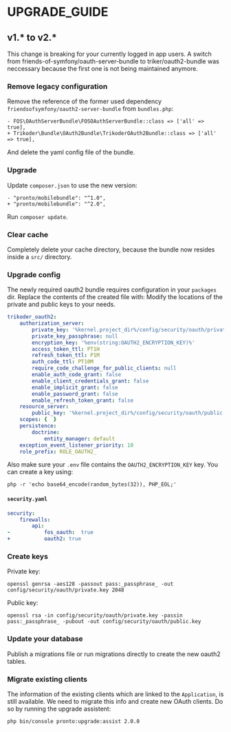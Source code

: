 # UPGRADE_GUIDE

## v1.* to v2.*

This change is breaking for your currently logged in app users. A switch from friends-of-symfony/oauth-server-bundle to triker/oauth2-bundle was neccessary because the first one is not being maintained anymore.

### Remove legacy configuration 
Remove the reference of the former used dependency `friendsofsymfony/oauth2-server-bundle` from `bundles.php`:

```suggestion
- FOS\OAuthServerBundle\FOSOAuthServerBundle::class => ['all' => true],
+ Trikoder\Bundle\OAuth2Bundle\TrikoderOAuth2Bundle::class => ['all' => true],
```

And delete the yaml config file of the bundle.

### Upgrade
Update `composer.json` to use the new version:

```suggestion
- "pronto/mobilebundle": "^1.0",
+ "pronto/mobilebundle": "^2.0",
```

Run `composer update`.

### Clear cache
Completely delete your cache directory, because the bundle now resides inside a `src/` directory.

### Upgrade config

The newly required oauth2 bundle requires configuration in your `packages` dir. Replace the contents of the created file with:
Modify the locations of the private and public keys to your needs. 

```yaml
trikoder_oauth2:
    authorization_server:
        private_key: '%kernel.project_dir%/config/security/oauth/private.key'
        private_key_passphrase: null
        encryption_key: '%env(string:OAUTH2_ENCRYPTION_KEY)%'
        access_token_ttl: PT1H
        refresh_token_ttl: P1M
        auth_code_ttl: PT10M
        require_code_challenge_for_public_clients: null
        enable_auth_code_grant: false
        enable_client_credentials_grant: false
        enable_implicit_grant: false
        enable_password_grant: false
        enable_refresh_token_grant: false
    resource_server:
        public_key: '%kernel.project_dir%/config/security/oauth/public.key'
    scopes: {  }
    persistence:
        doctrine:
            entity_manager: default
    exception_event_listener_priority: 10
    role_prefix: ROLE_OAUTH2_
```

Also make sure your `.env` file contains the `OAUTH2_ENCRYPTION_KEY` key. You can create a key using:

```
php -r 'echo base64_encode(random_bytes(32)), PHP_EOL;'
```

#### `security.yaml`

```yaml
security:
    firewalls:
        api:
-           fos_oauth:  true
+           oauth2: true
``` 

### Create keys

Private key:
```
openssl genrsa -aes128 -passout pass:_passphrase_ -out config/security/oauth/private.key 2048
```

Public key:
```
openssl rsa -in config/security/oauth/private.key -passin pass:_passphrase_ -pubout -out config/security/oauth/public.key
```

### Update your database
Publish a migrations file or run migrations directly to create the new oauth2 tables.

### Migrate existing clients
The information of the existing clients which are linked to the `Application`, is still available. We need to migrate this info and create new OAuth clients. Do so by running the upgrade assistent:

```
php bin/console pronto:upgrade:assist 2.0.0
```
